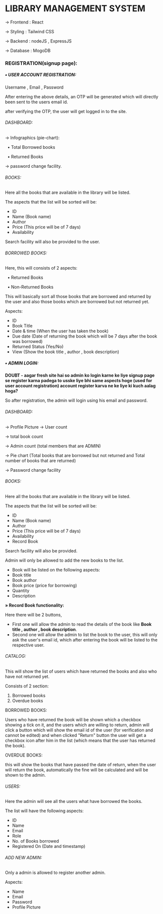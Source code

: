# LIBRARY MANAGEMENT SYSTEM



→ Frontend : React

→ Styling : Tailwind CSS

→ Backend : nodeJS , ExpressJS

→ Database : MogoDB





### REGISTRATION(signup page):



##### ▪ USER ACCOUNT REGISTRATION:



Username , Email , Password



After entering the above details, an OTP will be generated which will directly been sent to the users email id.



after verifying the OTP, the user will get logged in to the site.



###### DASHBOARD:



→ Infographics (pie-chart):

 	• Total Borrowed books

 	• Returned Books

→ password change facility.



###### BOOKS:



Here all the books that are available in the library will be listed.

The aspects that the list will be sorted will be:

* ID
* Name (Book name)
* Author
* Price (This price will be of 7 days)
* Availability



Search facility will also be provided to the user.



###### BORROWED BOOKS:



Here, this will consists of 2 aspects:

 	• Returned Books

 	• Non-Returned Books



This will basically sort all those books that are borrowed and returned by the user and also those books which are borrowed but not returned yet.



Aspects:

* ID
* Book Title
* Date \& time (When the user has taken the book)
* Due date (Date of returning the book which will be 7 days after the book was borrowed)
* Returned Status (Yes/No)
* View (Show the book title , author , book description)



##### ▪ ADMIN LOGIN:



**DOUBT - aagar fresh site hai so admin ko login karne ke liye signup page se register karna padega to usske liye bhi same aspects hoge (used for user account registration) account register karva ne ke liye ki kuch aalag hoga?**



So after registration, the admin will login using his email and password.



###### DASHBOARD:



→ Profile Picture
→ User count

→ total book count

→ Admin count (total members that are ADMIN)

→ Pie chart (Total books that are borrowed but not returned and Total number of books that are returned)

→ Password change facility



###### BOOKS:



Here all the books that are available in the library will be listed.

The aspects that the list will be sorted will be:

* ID
* Name (Book name)
* Author
* Price (This price will be of 7 days)
* Availability
* Record Book



Search facility will also be provided.

Admin will only be allowed to add the new books to the list.


* Book will be listed on the following aspects:
* Book title
* Book author
* Book price (price for borrowing)
* Quantity
* Description



**» Record Book functionality:**

Here there will be 2 buttons,

* First one will allow the admin to read the details of the book like **Book title , author , book description**.
* Second one will allow the admin to list the book to the user, this will only ask the user's email id, which after entering the book will be listed to the respective user.



###### CATALOG:

This will show the list of users which have returned the books and also who have not returned yet.

Consists of 2 section:

1. Borrowed books
2. Overdue books



BORROWED BOOKS:

Users who have returned the book will be shown which a checkbox showing a tick on it, and the users which are willing to return, admin will click a button which will show the email id of the user (for verification and cannot be edited) and when clicked "Return" button the user will get a checkbox icon after him in the list (which means that the user has returned the book).



OVERDUE BOOKS:

this will show the books that have passed the date of return, when the user will return the book, automatically the fine will be calculated and will be shown to the admin.



###### USERS:

Here the admin will see all the users what have borrowed the books.

The list will have the following aspects:

* ID
* Name
* Email
* Role
* No. of Books borrowed
* Registered On (Date and timestamp)



###### ADD NEW ADMIN:

Only a admin is allowed to register another admin.



Aspects: 

* Name
* Email
* Password
* Profile Picture



